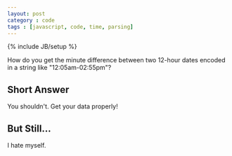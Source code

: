 ```yaml
---
layout: post
category : code
tags : [javascript, code, time, parsing]
---
```

{% include JB/setup %}

How do you get the minute difference between two 12-hour dates encoded in a
string like "12:05am-02:55pm"?

## Short Answer

You shouldn't. Get your data properly!

## But Still...

<script src="https://gist.github.com/2701255.js"> </script>
    
I hate myself.